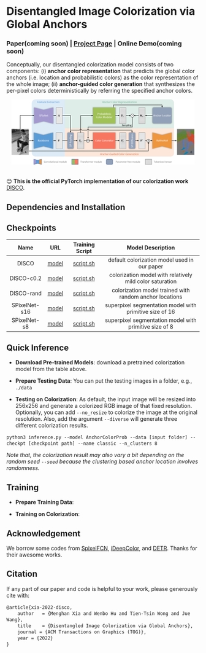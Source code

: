 # Disentangled Image Colorization via Global Anchors

### Paper(coming soon) | [Project Page](https://menghanxia.github.io/projects/disco.html) | Online Demo(coming soon)

Conceptually, our disentangled colorization model consists of two components: (i) **anchor color representation** that predicts the global color anchors (i.e. location and probabilistic colors) as the color representation of the whole image; (ii) **anchor-guided color generation** that synthesizes the per-pixel colors deterministically by referring the specified anchor colors.

<div align="center">
	<img src="asserts/network.png" width="95%">
</div>

<br>

:blush: **This is the official PyTorch implementation of our colorization work** [DISCO](https://menghanxia.github.io/projects/disco.html).

## Dependencies and Installation


## Checkpoints
| Name |   URL  | Training Script | Model Description |
| :----: | :----: | :----: | :----: |
| DISCO 	 | [model](xxx) | [script.sh](./scripts/anchorcolorprob_hint2class-enhanced-h8.sh) | default colorization model used in our paper |
| DISCO-c0.2 | [model](https://drive.google.com/file/d/1jGDOfMq4mpYe6KCc0MtuiFwdEJ7_Hcc-/view?usp=sharing) | [script.sh](./scripts/anchorcolorprob_hint2class-enhanced-h8-c0.2.sh) | colorization model with relatively mild color saturation |
| DISCO-rand | [model](https://drive.google.com/file/d/1GLLowR-0eK2U4RAHijoizEyKd5ny10OI/view?usp=sharing) | [script.sh](./scripts/anchorcolorprob_hint2class-enhanced-rand.sh) | colorization model trained with random anchor locations |
| SPixelNet-s16 | [model](https://drive.google.com/file/d/1sLIqur7Hxan8PhW0n8kd7vzNEuIXAEdI/view?usp=sharing) | [script.sh](./scripts/spixelseg_ab16-imagenet.sh) | superpixel segmentation model with primitive size of 16 |
| SPixelNet-s8 | [model](https://drive.google.com/file/d/1pZK01Si_ufyAbLiLkugA_KY5z6NFnnET/view?usp=sharing) | [script.sh](./scripts/spixelseg_ab8-imagenet.sh) | superpixel segmentation model with primitive size of 8 |


## Quick Inference

- **Download Pre-trained Models**: download a pretrained colorization model from the table above.

- **Prepare Testing Data**: You can put the testing images in a folder, e.g., `./data`

- **Testing on Colorization**: As default, the input image will be resized into 256x256 and generate a colorized RGB image of that fixed resolution. Optionally, you can add `--no_resize` to colorize the image at the original resolution. Also, add the argument `--diverse` will generate three different colorization results.
```
python3 inference.py --model AnchorColorProb --data [input folder] --checkpt [checkpoint path] --name classic --n_clusters 8
```
*Note that, the colorization result may also vary a bit depending on the random seed `--seed` because the clustering based anchor location involves randomness.*


## Training

- **Prepare Training Data**:

- **Training on Colorization**:


## Acknowledgement
We borrow some codes from [SpixelFCN](https://github.com/fuy34/superpixel_fcn), [iDeepColor](https://github.com/richzhang/colorization-pytorch), and [DETR](https://github.com/facebookresearch/detr). Thanks for their awesome works.


## Citation
If any part of our paper and code is helpful to your work, please generously cite with:
```
@article{xia-2022-disco,
	author   = {Menghan Xia and Wenbo Hu and Tien-Tsin Wong and Jue Wang},
	title    = {Disentangled Image Colorization via Global Anchors},
	journal = {ACM Transactions on Graphics (TOG)},
	year = {2022}
}
```